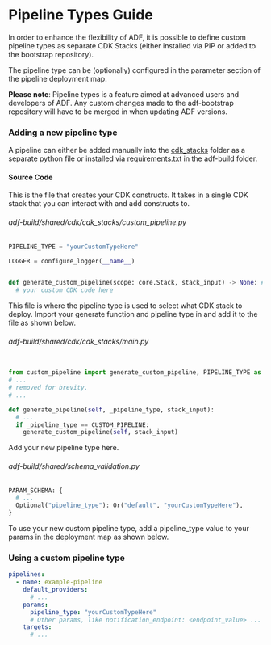 # Pipeline Types Guide

In order to enhance the flexibility of ADF, it is possible to define custom
pipeline types as separate CDK Stacks (either installed via PIP or added to the
bootstrap repository).

The pipeline type can be (optionally) configured in the parameter section of
the pipeline deployment map.

__Please note__:
Pipeline types is a feature aimed at advanced users and developers of ADF.
Any custom changes made to the adf-bootstrap repository will have to be merged
in when updating ADF versions.


### Adding a new pipeline type

A pipeline can either be added manually into the [cdk_stacks](../src/lambda_codebase/initial_commit/bootstrap_repository/adf-build/shared/cdk/cdk_stacks)
folder as a separate python file or installed via [requirements.txt](../src/lambda_codebase/initial_commit/bootstrap_repository/adf-build/requirements.txt)
in the adf-build folder.

#### Source Code
This is the file that creates your CDK constructs.
It takes in a single CDK stack that you can interact with and add constructs to.

###### adf-build/shared/cdk/cdk_stacks/custom_pipeline.py

```python
PIPELINE_TYPE = "yourCustomTypeHere"

LOGGER = configure_logger(__name__)


def generate_custom_pipeline(scope: core.Stack, stack_input) -> None: #pylint: disable=R0912, R0915
  # your custom CDK code here
```

This file is where the pipeline type is used to select what CDK stack to
deploy. Import your generate function and pipeline type in and add it to the
file as shown below.

###### adf-build/shared/cdk/cdk_stacks/main.py

```python

from custom_pipeline import generate_custom_pipeline, PIPELINE_TYPE as CUSTOM_PIPELINE
# ...
# removed for brevity.
# ...

def generate_pipeline(self, _pipeline_type, stack_input):
  # ...
  if _pipeline_type == CUSTOM_PIPELINE:
    generate_custom_pipeline(self, stack_input)

```

Add your new pipeline type here.

###### adf-build/shared/schema_validation.py

```python
PARAM_SCHEMA: {
  # ...
  Optional("pipeline_type"): Or("default", "yourCustomTypeHere"),
}

```

To use your new custom pipeline type, add a pipeline_type value to your params
in the deployment map as shown below.

### Using a custom pipeline type

```YAML
pipelines:
  - name: example-pipeline
    default_providers:
      # ...
    params:
      pipeline_type: "yourCustomTypeHere"
      # Other params, like notification_endpoint: <endpoint_value> ...
    targets:
      # ...
```
